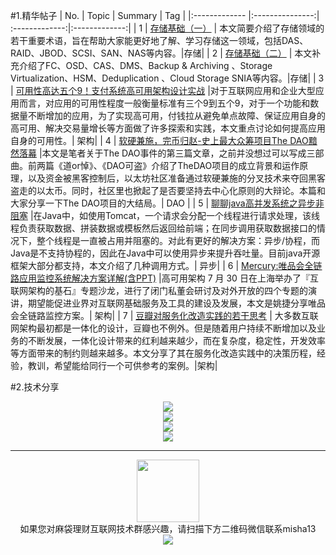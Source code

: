 #1.精华帖子
| No.  | Topic  | Summary | Tag |
|:------------- |:---------------:| :-------------:|:-------------:|
| 1 | [存储基础（一）](http://mp.weixin.qq.com/s?__biz=MjM5NjY0NzAwMg==&mid=2651771297&idx=1&sn=11cf0ceee941a9d4faba1cb6b7af4e2b&scene=1&srcid=0807NUIidBemrq3TEinDn7dp#rd) | 本文简要介绍了存储领域的若干重要术语，旨在帮助大家能更好地了解、学习存储这一领域，包括DAS、RAID、JBOD、SCSI、SAN、NAS等内容。|存储|
| 2 | [存储基础（二）](http://mp.weixin.qq.com/s?__biz=MjM5NjY0NzAwMg==&mid=2651771298&idx=1&sn=65f5f8e55414896cfab0912939cb0448&scene=1&srcid=0807tGXoKbaHST8OpGXeSO85#rd) | 本文补充介绍了FC、OSD、CAS、DMS、Backup & Archiving 、Storage Virtualization、HSM、Deduplication 、Cloud Storage SNIA等内容。|存储|
| 3 | [可用性高达五个9！支付系统高可用架构设计实战](http://mp.weixin.qq.com/s?__biz=MzI4NTA1MDEwNg==&mid=2650756319&idx=1&sn=007d636799cdaddd09b6c3b3f68b5ba2&scene=1&srcid=0808uiX8oALAaQY3fpWtwYhr#rd) |对于互联网应用和企业大型应用而言，对应用的可用性程度一般衡量标准有三个9到五个9，对于一个功能和数据量不断增加的应用，为了实现高可用，付钱拉从避免单点故障、保证应用自身的高可用、解决交易量增长等方面做了许多探索和实践，本文重点讨论如何提高应用自身的可用性。| 架构|
| 4 | [软硬兼施，完币归赵-史上最大众筹项目The DAO黯然落幕](http://mp.weixin.qq.com/s?__biz=MzAwNzUyNzI5Mw==&mid=2730790267&idx=1&sn=38bc0e43a4c923a3ab729c4a28708dc2&scene=1&srcid=0809XhAaStdL3zLhNDvCLPDe#rd) |本文是笔者关于The DAO事件的第三篇文章，之前并没想过可以写成三部曲。前两篇《道or悼》、《DAO可盗》介绍了TheDAO项目的成立背景和运作原理，以及资金被黑客控制后，以太坊社区准备通过软硬兼施的分叉技术来夺回黑客盗走的以太币。同时，社区里也掀起了是否要坚持去中心化原则的大辩论。本篇和大家分享一下The DAO项目的大结局。| DAO |
| 5 | [聊聊java高并发系统之异步非阻塞](http://mp.weixin.qq.com/s?__biz=MzIwODA4NjMwNA==&mid=2652897901&idx=1&sn=e150b8972e86e540eb3809a1124e5869&scene=1&srcid=0811UyL3J2ywjTiFYVuRRLlV#rd) |在Java中，如使用Tomcat，一个请求会分配一个线程进行请求处理，该线程负责获取数据、拼装数据或模板然后返回给前端；在同步调用获取数据接口的情况下，整个线程是一直被占用并阻塞的。对此有更好的解决方案：异步/协程，而Java是不支持协程的，因此在Java中可以使用异步来提升吞吐量。目前java开源框架大部分都支持，本文介绍了几种调用方式。| 异步|
| 6 | [Mercury:唯品会全链路应用监控系统解决方案详解(含PPT)](http://mp.weixin.qq.com/s?__biz=MzAwMDU1MTE1OQ==&mid=2653547643&idx=1&sn=c06dc9b0f59e8ae3d2f9feb734da4459&scene=1&srcid=0808In0tFMP6JqRbT6aA96I7#rd) |高可用架构 7 月 30 日在上海举办了『互联网架构的基石』专题沙龙，进行了闭门私董会研讨及对外开放的四个专题的演讲，期望能促进业界对互联网基础服务及工具的建设及发展，本文是姚捷分享唯品会全链路监控方案。| 架构|
| 7 | [豆瓣对服务化改造实践的若干思考](http://mp.weixin.qq.com/s?__biz=MzA5Nzc4OTA1Mw==&mid=2659597908&idx=1&sn=99bfd221634b539c08bf81cf0bf9e810&scene=1&srcid=0807Nm0dgA7hqqVMO7vQTwsT#rd) | 大多数互联网架构最初都是一体化的设计，豆瓣也不例外。但是随着用户持续不断增加以及业务的不断发展，一体化设计带来的红利越来越少，而在复杂度，稳定性，开发效率等方面带来的制约则越来越多。本文分享了其在服务化改造实践中的决策历程，经验，教训，希望能给同行一个可供参考的案例。|架构|



#2.技术分享
<div align=center>
<img src="http://fmn.rrimg.com/fmn073/20160812/1830/large_Ihr5_1bc70007d00e1e7f.jpg" >
</div>

<div align=center>
<img src="http://fmn.rrimg.com/fmn073/20160812/1830/large_cnfd_568600073bcf1e83.jpg" >
</div>
<div align=center>
<img src="http://fmn.rrfmn.com/fmn078/20160812/1830/large_5FIt_2c4e00073b051e84.jpg" >
</div>
<div align=center>
<img src="http://fmn.xnpic.com/fmn072/20160812/1835/large_oAq3_2c6600073ba61e84.jpg" >
</div>


---
<div align=center>
<img src="http://tp1.sinaimg.cn/5360958752/180/40095350112/1" width="100" height="100" >
</div>
<html>
<body>
<div align="center" style="border:lpx solid red">
如果您对麻袋理财互联网技术群感兴趣，请扫描下方二维码微信联系misha13
<div align=center>
<img src="http://fmn.rrfmn.com/fmn078/20160501/2225/original_s0Hg_f5cc000266151e83.jpg"  >
</div>
<html>
<body>
<div align="center" style="border:lpx solid red">
</div>

